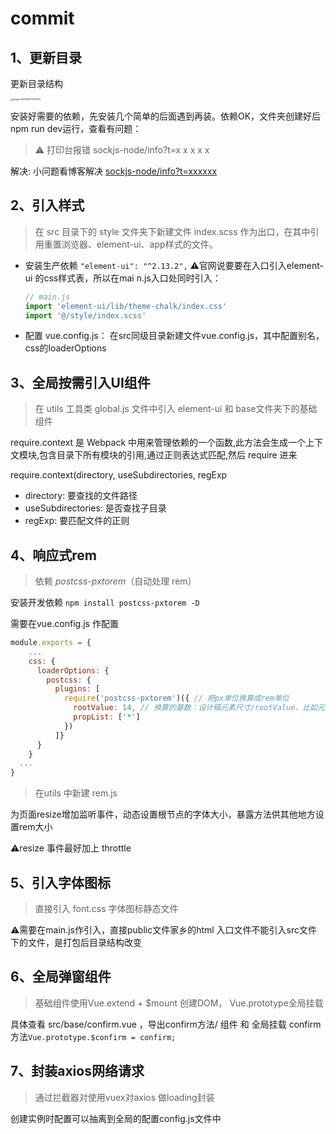 # commit

## 1、更新目录

更新目录结构

<img src="/Users/chenzuo/Library/Application Support/typora-user-images/image-20210621173211357.png" alt="image-20210621173211357" style="zoom: 25%;" />

安装好需要的依赖，先安装几个简单的后面遇到再装。依赖OK，文件夹创建好后npm run dev运行，查看有问题：

>  ⚠️ 打印台报错  sockjs-node/info?t=x x x x x

解决:  小问题看博客解决 [sockjs-node/info?t=xxxxxx](https://blog.csdn.net/qq_41064597/article/details/118083665)

## 2、引入样式

> 在 src 目录下的 style 文件夹下新建文件 index.scss 作为出口，在其中引用重置浏览器、element-ui、app样式的文件。

- 安装生产依赖 `"element-ui": "^2.13.2",` ⚠️官网说要要在入口引入element-ui 的css样式表，所以在mai n.js入口处同时引入：

  ```js
  // main.js
  import 'element-ui/lib/theme-chalk/index.css'
  import '@/style/index.scss'
  ```

- 配置 vue.config.js： 在src同级目录新建文件vue.config.js，其中配置别名，css的loaderOptions



## 3、全局按需引入UI组件

> 在 utils 工具类 global.js 文件中引入 element-ui 和 base文件夹下的基础组件

require.context 是 Webpack 中用来管理依赖的一个函数,此方法会生成一个上下文模块,包含目录下所有模块的引用,通过正则表达式匹配,然后 require 进来

require.context(directory, useSubdirectories, regExp

- directory: 要查找的文件路径
- useSubdirectories: 是否查找子目录
- regExp: 要匹配文件的正则



## 4、响应式rem

> 依赖 *postcss-pxtorem*（自动处理 rem）

安装开发依赖 `npm install postcss-pxtorem -D`

需要在vue.config.js 作配置

```js
module.exports = {
	...
    css: {
      loaderOptions: {
        postcss: {
          plugins: [
            require('postcss-pxtorem')({ // 把px单位换算成rem单位
              rootValue: 14, // 换算的基数：设计稿元素尺寸/rootValue，比如元素宽28px,最终页面会换算成 2rem
              propList: ['*']
            })
          ]}
      }
    }
  ...
}
```



>  在utils 中新建 rem.js

为页面resize增加监听事件，动态设置根节点的字体大小，暴露方法供其他地方设置rem大小

⚠️resize 事件最好加上 throttle





## 5、引入字体图标

> 直接引入 font.css 字体图标静态文件

⚠️需要在main.js作引入，直接public文件家乡的html 入口文件不能引入src文件下的文件，是打包后目录结构改变



## 6、全局弹窗组件

> 基础组件<Confirm/>使用Vue.extend + $mount 创建DOM， Vue.prototype全局挂载

具体查看 src/base/confirm.vue ，导出confirm方法/ 组件 和 全局挂载 confirm方法`Vue.prototype.$confirm = confirm;`



## 7、封装axios网络请求

> 通过拦截器对使用vuex对axios 做loading封装

创建实例时配置可以抽离到全局的配置config.js文件中
